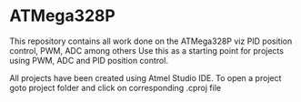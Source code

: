 # ATMega328P
This repository contains all work done on the ATMega328P viz PID position control, PWM, ADC among others
Use this as a starting point for projects using PWM, ADC and PID position control. 

All projects have been created using Atmel Studio IDE. To open a project goto project folder and click on corresponding .cproj file